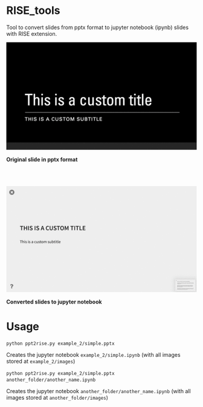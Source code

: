 # RISE_tools
Tool to convert slides from pptx format to jupyter notebook (ipynb) slides with RISE extension.

![Original slide in pptx format](readme_images/pptx.gif)

**Original slide in pptx format**

<br>

<br>

![Converted slides to jupyter notebook](readme_images/ipynb.gif)

**Converted slides to jupyter notebook**

# Usage

`python ppt2rise.py example_2/simple.pptx`

Creates the jupyter notebook `example_2/simple.ipynb` (with all images stored at `example_2/images`)

`python ppt2rise.py example_2/simple.pptx another_folder/another_name.ipynb`

Creates the jupyter notebook `another_folder/another_name.ipynb` (with all images stored at `another_folder/images`)
